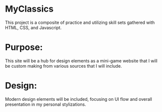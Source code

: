 # MyClassics
This project is a composite of practice and utilizing skill sets gathered with HTML, CSS, and Javascript. 

# Purpose: 
This site will be a hub for design elements as a mini-game website that I will be custom making from various sources that I will include.

# Design:
Modern design elements will be included, focusing on UI flow and overall presentation in my personal stylizations.
